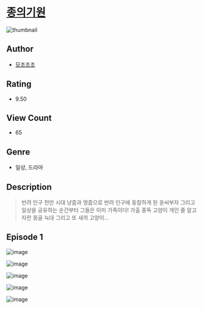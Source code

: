 # [종의기원](https://comic.naver.com/challenge/list?titleId=810573)
![thumbnail](https://image-comic.pstatic.net/user_contents_data/challenge_comic/2023/05/23/269006/upload_3847538868398471472_480x623.jpeg)

## Author
- [모조조조](https://comic.naver.com/artistTitle?id=269006)

## Rating
- 9.50

## View Count
- 65

## Genre
- 일상, 드라마

## Description
> 반려 인구 천만 시대 냥줍과 멍줍으로 반려 인구에 동참하게 된 윤씨부자 그리고 일상을 공유하는 순간부터 그들은 이미 가족이다! 가출 중독 고양이 개인 줄 알고자란 몽골 늑대 그리고 또 새끼 고양이...


## Episode 1
![image](https://image-comic.pstatic.net/user_contents_data/challenge_comic/2023/05/23/269006/upload_3631085697881290038.jpeg)

![image](https://image-comic.pstatic.net/user_contents_data/challenge_comic/2023/05/23/269006/upload_3618982261067822693.jpeg)

![image](https://image-comic.pstatic.net/user_contents_data/challenge_comic/2023/05/23/269006/upload_7077513692096574007.jpeg)

![image](https://image-comic.pstatic.net/user_contents_data/challenge_comic/2023/05/23/269006/upload_7077513692060332340.jpeg)

![image](https://image-comic.pstatic.net/user_contents_data/challenge_comic/2023/05/23/269006/upload_7005743052504589360.jpeg)
